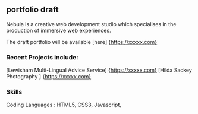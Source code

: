 
## portfolio draft

Nebula is a creative web development studio which specialises in the production of immersive web experiences.

The draft portfolio will be available [here] {https://xxxxx.com}

### Recent Projects include:
[Lewisham Multi-Lingual Advice Service] {https://xxxxx.com}
[Hilda Sackey Photography ] {https://xxxxx.com}


### Skills
Coding Languages : HTML5, CSS3, Javascript, 

